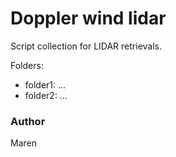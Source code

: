 # Doppler wind lidar

Script collection for LIDAR retrievals.

Folders:
- folder1: ...
- folder2: ...

### Author

Maren

